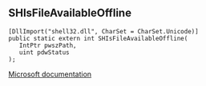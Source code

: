 ## SHIsFileAvailableOffline

```
[DllImport("shell32.dll", CharSet = CharSet.Unicode)]
public static extern int SHIsFileAvailableOffline(
   IntPtr pwszPath,
   uint pdwStatus
);
```

[Microsoft documentation](https://docs.microsoft.com/en-us/windows/win32/api/shlobj_core/nf-shlobj_core-shisfileavailableoffline)
